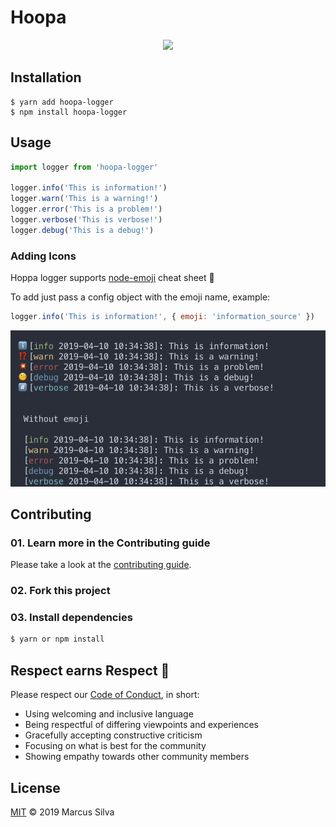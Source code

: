 # Hoopa

<p align="center">
  <img width="400" height="auto" src=".github/hoopa.png"/>
</p>

## Installation

```shell
$ yarn add hoopa-logger
$ npm install hoopa-logger
```

## Usage

```javascript
import logger from 'hoopa-logger'

logger.info('This is information!')
logger.warn('This is a warning!')
logger.error('This is a problem!')
logger.verbose('This is verbose!')
logger.debug('This is a debug!')
```

### Adding Icons

Hoppa logger supports [node-emoji](https://www.webfx.com/tools/emoji-cheat-sheet/) cheat sheet :rocket:

To add just pass a config object with the emoji name, example:

```javascript
logger.info('This is information!', { emoji: 'information_source' })
```

![example](.github/hoopa-logger-example-emoji.png)

## Contributing

### 01. Learn more in the Contributing guide

Please take a look at the [contributing guide](.github/contributing.md).

### 02. Fork this project

### 03. Install dependencies

```sh
$ yarn or npm install
```

## Respect earns Respect 👏

Please respect our [Code of Conduct](.github/code-of-conduct.md), in short:

- Using welcoming and inclusive language
- Being respectful of differing viewpoints and experiences
- Gracefully accepting constructive criticism
- Focusing on what is best for the community
- Showing empathy towards other community members

## License

[MIT](license) © 2019 Marcus Silva
